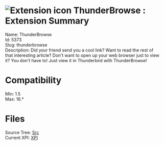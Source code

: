 # ![Extension icon](https://addons.thunderbird.net/user-media/addon_icons/5/5373-64.png?modified=1519600415) ThunderBrowse : Extension Summary

Name: ThunderBrowse  
Id: 5373  
Slug: thunderbrowse  
Description: Did your friend send you a cool link? Want to read the rest of that interesting article? Don't want to open up your web browser just to view it? You don't have to! Just view it in Thunderbird with ThunderBrowse!
  

# Compatibility
Min: 1.5  
Max: 16.*  

# Files

Source Tree: [Src](C:/Dev/Thunderbird/ThunderKdB/xall/xOther/5373-thunderbrowse/src)  
Current XPI: [XPI](C:/Dev/Thunderbird/ThunderKdB/xall/xOther/5373-thunderbrowse/xpi)  



